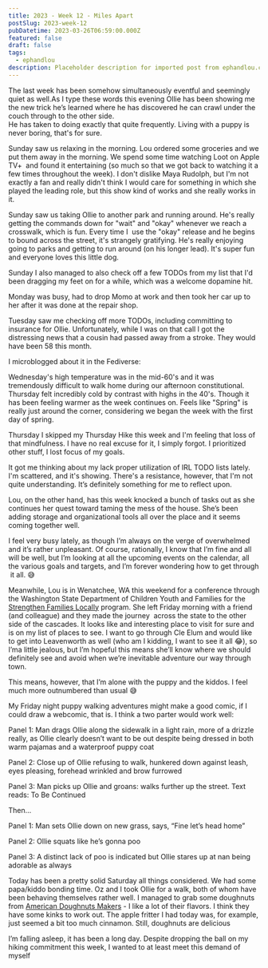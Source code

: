 ```yaml
---
title: 2023 - Week 12 - Miles Apart
postSlug: 2023-week-12
pubDatetime: 2023-03-26T06:59:00.000Z
featured: false
draft: false
tags:
  - ephandlou
description: Placeholder description for imported post from ephandlou.com
---
```


The last week has been somehow simultaneously eventful and seemingly quiet as well.As I type these words this evening Ollie has been showing me the new trick he’s learned where he has discovered he can crawl under the couch through to the other side.  
He has taken to doing exactly that quite frequently. Living with a puppy is never boring, that's for sure.

Sunday saw us relaxing in the morning. Lou ordered some groceries and we put them away in the morning. We spend some time watching Loot on Apple TV+  and found it entertaining (so much so that we got back to watching it a few times throughout the week). I don't dislike Maya Rudolph, but I'm not exactly a fan and really didn't think I would care for something in which she played the leading role, but this show kind of works and she really works in it.

Sunday saw us taking Ollie to another park and running around. He's really getting the commands down for "wait" and "okay" whenever we reach a crosswalk, which is fun. Every time I  use the "okay" release and he begins to bound across the street, it's strangely gratifying. He's really enjoying going to parks and getting to run around (on his longer lead). It's super fun and everyone loves this little dog.

Sunday I also managed to also check off a few TODOs from my list that I'd been dragging my feet on for a while, which was a welcome dopamine hit.

Monday was busy, had to drop Momo at work and then took her car up to her after it was done at the repair shop.

Tuesday saw me checking off more TODOs, including committing to insurance for Ollie. Unfortunately, while I was on that call I got the distressing news that a cousin had passed away from a stroke. They would have been 58 this month.

I microblogged about it in the Fediverse:

Wednesday's high temperature was in the mid-60's and it was tremendously difficult to walk home during our afternoon constitutional. Thursday felt incredibly cold by contrast with highs in the 40's. Though it has been feeling warmer as the week continues on. Feels like "Spring" is really just around the corner, considering we began the week with the first day of spring.

Thursday I skipped my Thursday Hike this week and I'm feeling that loss of that mindfulness. I have no real excuse for it, I simply forgot. I prioritized other stuff, I lost focus of my goals.

It got me thinking about my lack proper utilization of IRL TODO lists lately. I'm scattered, and it's showing. There's a resistance, however, that I'm not quite understanding. It’s definitely something for me to reflect upon.

Lou, on the other hand, has this week knocked a bunch of tasks out as she continues her quest toward taming the mess of the house. She’s been adding storage and organizational tools all over the place and it seems coming together well.

I feel very busy lately, as though I’m always on the verge of overwhelmed and it’s rather unpleasant. Of course, rationally, I know that I’m fine and all will be well, but I’m looking at all the upcoming events on the calendar, all the various goals and targets, and I’m forever wondering how to get through  it all. 😅

Meanwhile, Lou is in Wenatchee, WA this weekend for a conference through the Washington State Department of Children Youth and Families for the [Strengthen Families Locally](https://dcyf.wa.gov/services/child-development-supports/sfwa/sf-locally) program. She left Friday morning with a friend (and colleague) and they made the journey  across the state to the other side of the cascades. It looks like and interesting place to visit for sure and is on my list of places to see. I want to go through Cle Elum and would like to get into Leavenworth as well (who am I kidding, I want to see it all 😂), so I’ma little jealous, but I’m hopeful this means she’ll know where we should definitely see and avoid when we’re inevitable adventure our way through town.

This means, however, that I’m alone with the puppy and the kiddos. I feel much more outnumbered than usual 😅

My Friday night puppy walking adventures might make a good comic, if I could draw a webcomic, that is. I think a two parter would work well:

Panel 1: Man drags Ollie along the sidewalk in a light rain, more of a drizzle really, as Ollie clearly doesn’t want to be out despite being dressed in both warm pajamas and a waterproof puppy coat

Panel 2: Close up of Ollie refusing to walk, hunkered down against leash, eyes pleasing, forehead wrinkled and brow furrowed

Panel 3: Man picks up Ollie and groans: walks further up the street. Text reads: To Be Continued

Then…

Panel 1: Man sets Ollie down on new grass, says, “Fine let’s head home”

Panel 2: Ollie squats like he’s gonna poo

Panel 3: A distinct lack of poo is indicated but Ollie stares up at nan being adorable as always

Today has been a pretty solid Saturday all things considered. We had some papa/kiddo bonding time. Oz and I took Ollie for a walk, both of whom have been behaving themselves rather well. I managed to grab some doughnuts from [American Doughnuts Makers](https://americandonutmakers.com) - I like a lot of their flavors. I think they have some kinks to work out. The apple fritter I had today was, for example, just seemed a bit too much cinnamon. Still, doughnuts are delicious

I’m falling asleep, it has been a long day. Despite dropping the ball on my hiking commitment this week, I wanted to at least meet this demand of myself
